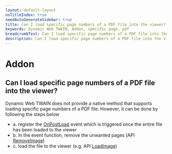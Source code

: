 ```yaml
---
layout: default-layout
noTitleIndex: true
needAutoGenerateSidebar: true
title: Can I load specific page numbers of a PDF file into the viewer?
keywords: Dynamic Web TWAIN, Addon, specific page, pdf
breadcrumbText: Can I load specific page numbers of a PDF file into the viewer?
description: Can I load specific page numbers of a PDF file into the viewer?
---
```


# Addon

## Can I load specific page numbers of a PDF file into the viewer?

Dynamic Web TWAIN does not provide a native method that supports loading specific page numbers of a PDF file. However, it can be done by following the steps below
- a. register the <a href="https://www.dynamsoft.com/web-twain/docs-archive/v17.2.1/info/api/WebTwain_IO.html?ver=17.2.1#onpostload" target="_blank">OnPostLoad</a> event which is triggered once the entire file has been loaded to the viewer
- b. In the event function, remove the unwanted pages (API <a href="https://www.dynamsoft.com/web-twain/docs-archive/v17.2.1/info/api/WebTwain_Buffer.html?ver=17.2.1#removeimage" target="_blank">RemoveImage</a>)
- c. load the file to the viewer (e.g. API <a href="https://www.dynamsoft.com/web-twain/docs-archive/v17.2.1/info/api/WebTwain_IO.html?ver=17.2.1#loadimage" target="_blank">LoadImage</a>)
